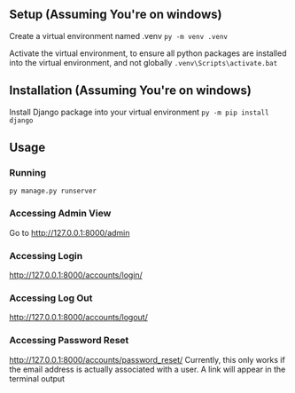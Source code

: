 ## Setup (Assuming You're on windows)

Create a virtual environment named .venv
`py -m venv .venv`

Activate the virtual environment, to ensure all python packages are installed into the virtual environment, and not globally
`.venv\Scripts\activate.bat`

## Installation (Assuming You're on windows)

Install Django package into your virtual environment
`py -m pip install django`

## Usage

### Running

`py manage.py runserver`

### Accessing Admin View

Go to http://127.0.0.1:8000/admin

### Accessing Login

http://127.0.0.1:8000/accounts/login/

### Accessing Log Out

http://127.0.0.1:8000/accounts/logout/

### Accessing Password Reset

http://127.0.0.1:8000/accounts/password_reset/
Currently, this only works if the email address is actually associated with a user. A link will appear in the terminal output
